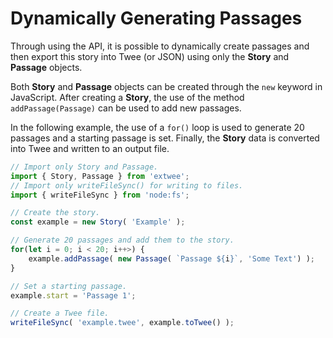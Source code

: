 # Dynamically Generating Passages

Through using the API, it is possible to dynamically create passages and then export this story into Twee (or JSON) using only the **Story** and **Passage** objects.

Both **Story** and **Passage** objects can be created through the `new` keyword in JavaScript. After creating a **Story**, the use of the method `addPassage(Passage)` can be used to add new passages.

In the following example, the use of a `for()` loop is used to generate 20 passages and a starting passage is set. Finally, the **Story** data is converted into Twee and written to an output file.

```javascript
// Import only Story and Passage.
import { Story, Passage } from 'extwee';
// Import only writeFileSync() for writing to files.
import { writeFileSync } from 'node:fs';

// Create the story.
const example = new Story( 'Example' );

// Generate 20 passages and add them to the story.
for(let i = 0; i < 20; i++>) {
    example.addPassage( new Passage( `Passage ${i}`, 'Some Text') );
}

// Set a starting passage.
example.start = 'Passage 1';

// Create a Twee file.
writeFileSync( 'example.twee', example.toTwee() );
```
